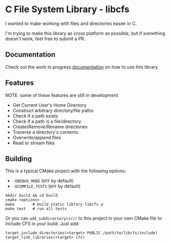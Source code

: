 # C File System Library - libcfs
I wanted to make working with files and directories easier in C.

I'm trying to make this library as cross platform as possible, but if something doesn't work, feel free to submit a PR.

## Documentation
Check out the work in progress [documentation](docs/) on how to use this library.

## Features
NOTE: some of these features are still in development

* Get Current User's Home Directory
* Construct arbitrary directory/file paths
* Check if a path exists
* Check if a path is a file/directory
* Create/Remove/Rename directories
* Traverse a directory's contents
* Overwrite/append files
* Read or stream files

## Building
This is a typical CMake project with the following options:
* `-DDEBUG_MODE` (`OFF` by default)
* `-DCOMPILE_TESTS` (`OFF` by default)

```
mkdir build && cd build
cmake <options> ..
make        # build static library libcfs.a
make test   # run all tests
```

Or you can `add_subdirectory(src)` to this project in your own CMake file to include CFS in your build. Just add:
```
target_include_directories(<target> PUBLIC /path/to/libcfs/include)
target_link_libraries(<target> cfs)
```

